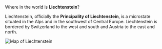 Where in the world is **Liechtenstein**?
<!--question-->
Liechtenstein, officially the **Principality of Liechtenstein**, is a microstate situated in the Alps and in the southwest of Central Europe. Liechtenstein is bordered by Switzerland to the west and south and Austria to the east and north.

![Map of Liechtenstein](images/Europe-Liechtenstein.svg)
